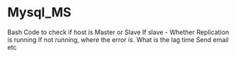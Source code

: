 # Mysql_MS
Bash Code to check if host is Master or Slave
If slave - Whether Replication is running
If not running, where the error is.
What is the lag time
Send email etc

